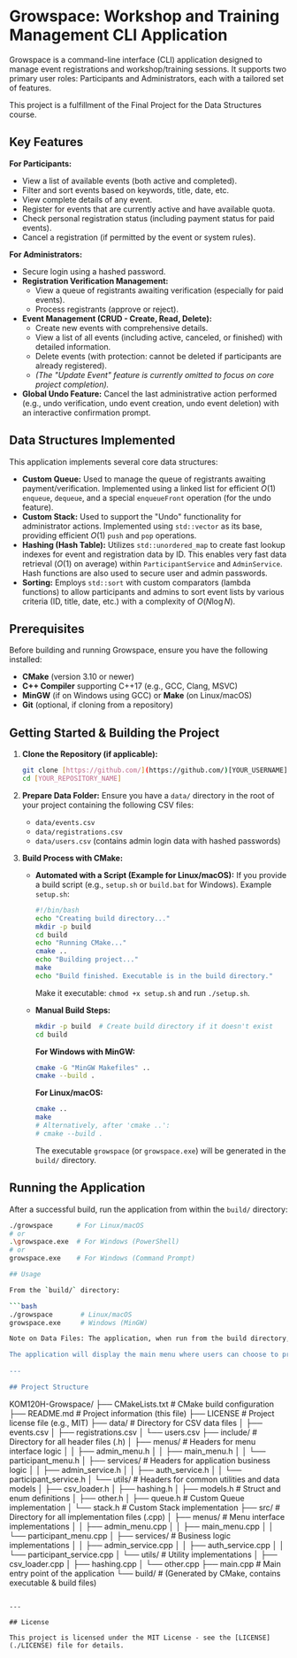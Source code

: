 # Growspace: Workshop and Training Management CLI Application

Growspace is a command-line interface (CLI) application designed to manage event registrations and workshop/training sessions. It supports two primary user roles: Participants and Administrators, each with a tailored set of features.

This project is a fulfillment of the Final Project for the Data Structures course.

## Key Features

**For Participants:**
* View a list of available events (both active and completed).
* Filter and sort events based on keywords, title, date, etc.
* View complete details of any event.
* Register for events that are currently active and have available quota.
* Check personal registration status (including payment status for paid events).
* Cancel a registration (if permitted by the event or system rules).

**For Administrators:**
* Secure login using a hashed password.
* **Registration Verification Management:**
    * View a queue of registrants awaiting verification (especially for paid events).
    * Process registrants (approve or reject).
* **Event Management (CRUD - Create, Read, Delete):**
    * Create new events with comprehensive details.
    * View a list of all events (including active, canceled, or finished) with detailed information.
    * Delete events (with protection: cannot be deleted if participants are already registered).
    * *(The "Update Event" feature is currently omitted to focus on core project completion).*
* **Global Undo Feature:** Cancel the last administrative action performed (e.g., undo verification, undo event creation, undo event deletion) with an interactive confirmation prompt.

## Data Structures Implemented

This application implements several core data structures:
* **Custom Queue:** Used to manage the queue of registrants awaiting payment/verification. Implemented using a linked list for efficient $O(1)$ `enqueue`, `dequeue`, and a special `enqueueFront` operation (for the undo feature).
* **Custom Stack:** Used to support the "Undo" functionality for administrator actions. Implemented using `std::vector` as its base, providing efficient $O(1)$ `push` and `pop` operations.
* **Hashing (Hash Table):** Utilizes `std::unordered_map` to create fast lookup indexes for event and registration data by ID. This enables very fast data retrieval ($O(1)$ on average) within `ParticipantService` and `AdminService`. Hash functions are also used to secure user and admin passwords.
* **Sorting:** Employs `std::sort` with custom comparators (lambda functions) to allow participants and admins to sort event lists by various criteria (ID, title, date, etc.) with a complexity of $O(N \log N)$.

## Prerequisites

Before building and running Growspace, ensure you have the following installed:
* **CMake** (version 3.10 or newer)
* **C++ Compiler** supporting C++17 (e.g., GCC, Clang, MSVC)
* **MinGW** (if on Windows using GCC) or **Make** (on Linux/macOS)
* **Git** (optional, if cloning from a repository)

## Getting Started & Building the Project

1.  **Clone the Repository (if applicable):**
    ```bash
    git clone [https://github.com/](https://github.com/)[YOUR_USERNAME]/[YOUR_REPOSITORY_NAME].git
    cd [YOUR_REPOSITORY_NAME]
    ```

2.  **Prepare Data Folder:**
    Ensure you have a `data/` directory in the root of your project containing the following CSV files:
    * `data/events.csv`
    * `data/registrations.csv`
    * `data/users.csv` (contains admin login data with hashed passwords)

3.  **Build Process with CMake:**

    * **Automated with a Script (Example for Linux/macOS):**
        If you provide a build script (e.g., `setup.sh` or `build.bat` for Windows).
        Example `setup.sh`:
        ```bash
        #!/bin/bash
        echo "Creating build directory..."
        mkdir -p build
        cd build
        echo "Running CMake..."
        cmake ..
        echo "Building project..."
        make
        echo "Build finished. Executable is in the build directory."
        ```
        Make it executable: `chmod +x setup.sh` and run `./setup.sh`.

    * **Manual Build Steps:**
        ```bash
        mkdir -p build  # Create build directory if it doesn't exist
        cd build
        ```
        **For Windows with MinGW:**
        ```bash
        cmake -G "MinGW Makefiles" ..
        cmake --build .
        ```
        **For Linux/macOS:**
        ```bash
        cmake ..
        make
        # Alternatively, after 'cmake ..':
        # cmake --build .
        ```
        The executable `growspace` (or `growspace.exe`) will be generated in the `build/` directory.

## Running the Application

After a successful build, run the application from within the `build/` directory:

```bash
./growspace      # For Linux/macOS
# or
.\growspace.exe  # For Windows (PowerShell)
# or
growspace.exe    # For Windows (Command Prompt)

## Usage

From the `build/` directory:

```bash
./growspace       # Linux/macOS
growspace.exe     # Windows (MinGW)

Note on Data Files: The application, when run from the build directory, will typically look for the data folder in the parent directory (i.e., ../data/). If you encounter issues with file loading, ensure your CSV reading functions in csv_loader.cpp use paths relative to the executable's expected working directory, or copy the data folder into your build directory. A common approach is ../data/filename.csv.

The application will display the main menu where users can choose to proceed as a Participant or log in as an Administrator.
 
---

## Project Structure

```
KOM120H-Growspace/
├── CMakeLists.txt              # CMake build configuration
├── README.md                   # Project information (this file)
├── LICENSE                     # Project license file (e.g., MIT)
├── data/                       # Directory for CSV data files
│   ├── events.csv
│   ├── registrations.csv
│   └── users.csv
├── include/                    # Directory for all header files (.h)
│   ├── menus/                  # Headers for menu interface logic
│   │   ├── admin_menu.h
│   │   ├── main_menu.h
│   │   └── participant_menu.h
│   ├── services/               # Headers for application business logic
│   │   ├── admin_service.h
│   │   ├── auth_service.h
│   │   └── participant_service.h
│   └── utils/                  # Headers for common utilities and data models
│       ├── csv_loader.h
│       ├── hashing.h
│       ├── models.h            # Struct and enum definitions
│       ├── other.h
│       ├── queue.h             # Custom Queue implementation
│       └── stack.h             # Custom Stack implementation
├── src/                        # Directory for all implementation files (.cpp)
│   ├── menus/                  # Menu interface implementations
│   │   ├── admin_menu.cpp
│   │   ├── main_menu.cpp
│   │   └── participant_menu.cpp
│   ├── services/               # Business logic implementations
│   │   ├── admin_service.cpp
│   │   ├── auth_service.cpp
│   │   └── participant_service.cpp
│   └── utils/                  # Utility implementations
│       ├── csv_loader.cpp
│       ├── hashing.cpp
│       └── other.cpp
├── main.cpp                    # Main entry point of the application
└── build/                      # (Generated by CMake, contains executable & build files)
```

---

## License

This project is licensed under the MIT License - see the [LICENSE](./LICENSE) file for details.